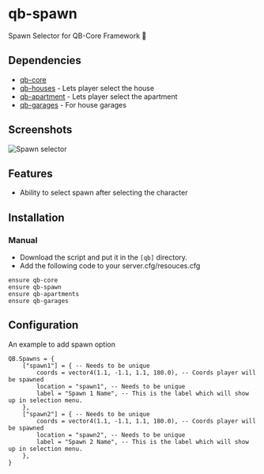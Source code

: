 # qb-spawn
Spawn Selector for QB-Core Framework :eagle:

## Dependencies
- [qb-core](https://github.com/QRCore-framework/qb-core)
- [qb-houses](https://github.com/QRCore-framework/qb-houses) - Lets player select the house
- [qb-apartment](https://github.com/QRCore-framework/qb-apartment) - Lets player select the apartment
- [qb-garages](https://github.com/QRCore-framework/qb-garages) - For house garages

## Screenshots
![Spawn selector](https://i.imgur.com/NUyuI5y.jpeg)

## Features
- Ability to select spawn after selecting the character

## Installation
### Manual
- Download the script and put it in the `[qb]` directory.
- Add the following code to your server.cfg/resouces.cfg
```
ensure qb-core
ensure qb-spawn
ensure qb-apartments
ensure qb-garages
```

## Configuration
An example to add spawn option
```
QB.Spawns = {
    ["spawn1"] = { -- Needs to be unique
        coords = vector4(1.1, -1.1, 1.1, 180.0), -- Coords player will be spawned
        location = "spawn1", -- Needs to be unique
        label = "Spawn 1 Name", -- This is the label which will show up in selection menu.
    },
    ["spawn2"] = { -- Needs to be unique
        coords = vector4(1.1, -1.1, 1.1, 180.0), -- Coords player will be spawned
        location = "spawn2", -- Needs to be unique
        label = "Spawn 2 Name", -- This is the label which will show up in selection menu.
    },
}
```
